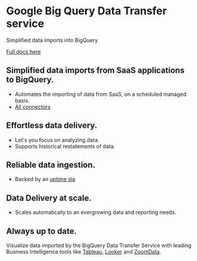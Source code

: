# Google Big Query Data Transfer service
Simplified data imports into BigQuery

[Full docs here](https://cloud.google.com/bigquery/transfer/)

## Simplified data imports from SaaS applications to BigQuery.
* Automates the importing of data from SaaS, on a scheduled managed basis.
* [All connectors](https://console.cloud.google.com/marketplace/browse?filter=category:data-transfer-services&_ga=2.222001435.2019894281.1582520246-1169373855.1555318207)

## Effortless data delivery.
* Let's you focus on analyzing data.
* Supports historical restatements of data.

## Reliable data ingestion.
* Backed by an [uptime sla](https://cloud.google.com/bigquery/sla)

## Data Delivery at scale.
* Scales automatically to an evergrowing data and reporting needs.

## Always up to date.
Visualize data imported by the BigQuery Data Transfer Service with leading Business Intelligence tools like [Tableau](https://www.tableau.com/solutions/google), [Looker](https://marketing.looker.com/?utm_campaign=70144000000yawO&utm_term=google&utm_source=google&utm_medium=partner%20referral) and [ZoomData](https://www.zoomdata.com/partners/google-cloud-platform/).
